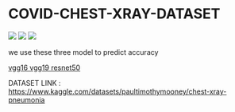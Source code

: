 # COVID-CHEST-XRAY-DATASET


<img src="https://user-images.githubusercontent.com/58718316/162630076-8affc4f8-b70c-48fb-bc52-6b247a0ee61e.jpg" />

<img src="https://user-images.githubusercontent.com/58718316/162630082-22e120aa-aa74-4e7e-8c41-258dc10cb236.jpg" />
<img src="https://user-images.githubusercontent.com/58718316/162630083-68d3e0e6-7a35-45d8-a7e2-6db64810e17c.jpg" />



we use these three model to predict accuracy 
<p><a href="https://pyimagesearch.com/2017/03/20/imagenet-vggnet-resnet-inception-xception-keras/">vgg16 vgg19 resnet50</a></p>

 DATASET LINK  :  https://www.kaggle.com/datasets/paultimothymooney/chest-xray-pneumonia
